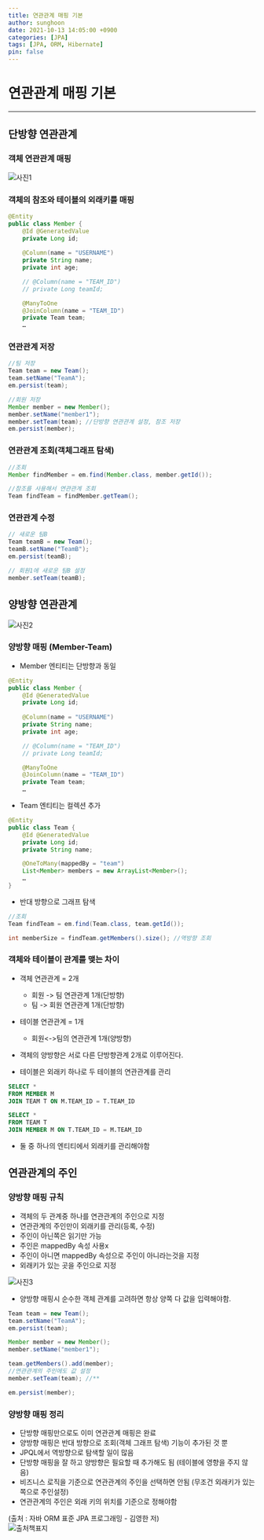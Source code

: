 ```yaml
---
title: 연관관계 매핑 기본
author: sunghoon
date: 2021-10-13 14:05:00 +0900
categories: [JPA]
tags: [JPA, ORM, Hibernate]
pin: false
--- 
```


# 연관관계 매핑 기본
---

## 단방향 연관관계
### 객체 연관관계 매핑
![사진1](/assets/img/JPA_6/JPA_6_1.jpg)  
  
### 객체의 참조와 테이블의 외래키를 매핑
```java
@Entity
public class Member {
	@Id @GeneratedValue
	private Long id;
	
	@Column(name = "USERNAME")
	private String name;
	private int age;

	// @Column(name = "TEAM_ID")
	// private Long teamId;

	@ManyToOne
	@JoinColumn(name = "TEAM_ID")
	private Team team;
	…
```

### 연관관계 저장
```java  
//팀 저장
Team team = new Team();
team.setName("TeamA");
em.persist(team);

//회원 저장
Member member = new Member();
member.setName("member1");
member.setTeam(team); //단방향 연관관계 설정, 참조 저장
em.persist(member);
```

### 연관관계 조회(객체그래프 탐색)
```java
//조회
Member findMember = em.find(Member.class, member.getId());

//참조를 사용해서 연관관계 조회
Team findTeam = findMember.getTeam();
```

### 연관관계 수정  
```java
// 새로운 팀B
Team teamB = new Team();
teamB.setName("TeamB");
em.persist(teamB);

// 회원1에 새로운 팀B 설정
member.setTeam(teamB);
```

## 양방향 연관관계  
![사진2](/assets/img/JPA_6/JPA_6_2.jpg)  

### 양방향 매핑 (Member-Team)
- Member 엔티티는 단방향과 동일 
```java
@Entity
public class Member {
	@Id @GeneratedValue
	private Long id;
	
	@Column(name = "USERNAME")
	private String name;
	private int age;

	// @Column(name = "TEAM_ID")
	// private Long teamId;

	@ManyToOne
	@JoinColumn(name = "TEAM_ID")
	private Team team;
	…
```  
- Team 엔티티는 컬렉션 추가
```java
@Entity
public class Team {
	@Id @GeneratedValue
	private Long id;
	private String name;

	@OneToMany(mappedBy = "team")
	List<Member> members = new ArrayList<Member>();
	…
}
```

- 반대 방향으로 그래프 탐색
```java
//조회
Team findTeam = em.find(Team.class, team.getId());

int memberSize = findTeam.getMembers().size(); //역방향 조회
```

### 객체와 테이블이 관계를 맺는 차이
- 객체 연관관계 = 2개  
	- 회원 -> 팀 연관관계 1개(단방향)
	- 팀 -> 회원 연관관계 1개(단방향)

- 테이블 연관관계 = 1개
	- 회원<->팀의 연관관계 1개(양방향)  

- 객체의 양방향은 서로 다른 단방향관계 2개로 이루어진다.
- 테이블은 외래키 하나로 두 테이블의 연관관계를 관리  

```sql
SELECT *
FROM MEMBER M
JOIN TEAM T ON M.TEAM_ID = T.TEAM_ID

SELECT *
FROM TEAM T
JOIN MEMBER M ON T.TEAM_ID = M.TEAM_ID
```  

- 둘 중 하나의 엔티티에서 외래키를 관리해야함

## 연관관계의 주인
### 양방향 매핑 규칙
- 객체의 두 관계중 하나를 연관관계의 주인으로 지정  
- 연관관계의 주인만이 외래키를 관리(등록, 수정)  
- 주인이 아닌쪽은 읽기만 가능  
- 주인은 mappedBy 속성 사용x
- 주인이 아니면 mappedBy 속성으로 주인이 아니라는것을 지정  
- 외래키가 있는 곳을 주인으로 지정

![사진3](/assets/img/JPA_6/JPA_6_3.jpg)  

- 양방향 매핑시 순수한 객체 관계를 고려하면 항상 양쪽 다 값을 입력해야함.
```java
Team team = new Team();
team.setName("TeamA");
em.persist(team);

Member member = new Member();
member.setName("member1");

team.getMembers().add(member);
//연관관계의 주인에도 값 설정
member.setTeam(team); //**

em.persist(member);
```

### 양방향 매핑 정리  
- 단방향 매핑만으로도 이미 연관관계 매핑은 완료  
- 양방향 매핑은 반대 방향으로 조회(객체 그래프 탐색) 기능이 추가된 것 뿐  
- JPQL에서 역방향으로 탐색할 일이 많음  
- 단방향 매핑을 잘 하고 양방향은 필요할 때 추가해도 됨 (테이블에 영향을 주지 않음)  
- 비즈니스 로직을 기준으로 연관관계의 주인을 선택하면 안됨 (무조건 외래키가 있는쪽으로 주인설정)   
- 연관관계의 주인은 외래 키의 위치를 기준으로 정해야함  


(출처 : 자바 ORM 표준 JPA 프로그래밍 - 김영한 저)  
![출처책표지](/assets/img/JPA_book.jpg)